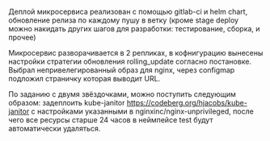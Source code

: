 Деплой микросервиса реализован с помощью gitlab-ci и helm chart, обновление релиза по каждому пушу в ветку (кроме stage deploy можно накидать других шагов для разработки: тестирование, сборка, и прочее)

Микросервис разворачивается в 2 репликах, в кофнигурацию вынесены настройки стратегии обновления rolling_update согласно постановке. Выбрал непривелегированный образ для nginx, через configmap подложил страничку которая выводит URL.

По заданию с двумя звёздочками, можно поступить следующим образом: задеплоить kube-janitor https://codeberg.org/hjacobs/kube-janitor с настройками указанными в nginxinc/nginx-unprivileged, после чего все ресурсы старше 24 часов в неймпейсе test будут автоматически удаляться.